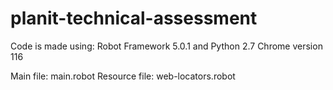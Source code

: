 # planit-technical-assessment
Code is made using:
Robot Framework 5.0.1 and Python 2.7
Chrome version 116

Main file: main.robot
Resource file: web-locators.robot

